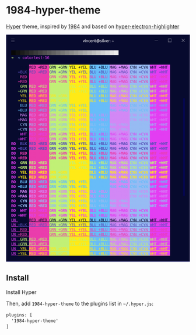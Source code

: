 # 1984-hyper-theme

[Hyper](http://hyper.is/) theme, inspired by [1984](https://marketplace.visualstudio.com/items?itemName=juanmnl.vscode-theme-1984) and based on [hyper-electron-highlighter](https://github.com/vmariano/hyper-electron-highlighter)


![Sample](https://raw.githubusercontent.com/vmariano/1984-hyper-theme/3b0b97f8c4070bb1e1d2c291499b02c760d80599/sample1.png)

## Install

Install Hyper

Then, add `1984-hyper-theme` to the plugins list in `~/.hyper.js`:

```
plugins: [
  '1984-hyper-theme'
]
```
